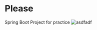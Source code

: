 # Please
Spring Boot Project for practice
![asdfadf](https://user-images.githubusercontent.com/129081737/228185909-3d1550c2-7d6f-4a1d-9ec0-f6b63abc762c.gif)
